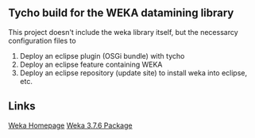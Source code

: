 ## Tycho build for the WEKA datamining library

This project doesn't include the weka library itself,
but the necessarcy configuration files to

1. Deploy an eclipse plugin (OSGi bundle) with tycho
2. Deploy an eclipse feature containing WEKA
3. Deploy an eclipse repository (update site) to install weka into eclipse, etc.

## Links

[Weka Homepage](http://www.cs.waikato.ac.nz/ml/weka/)
[Weka 3.7.6 Package](http://prdownloads.sourceforge.net/weka/weka-3-6-7.zip)
